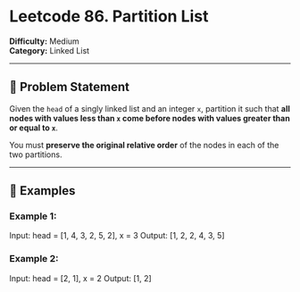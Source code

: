 # Leetcode 86. Partition List

**Difficulty:** Medium  
**Category:** Linked List

---

## 🧩 Problem Statement

Given the `head` of a singly linked list and an integer `x`, partition it such that **all nodes with values less than `x` come before nodes with values greater than or equal to `x`**.

You must **preserve the original relative order** of the nodes in each of the two partitions.

---

## 📘 Examples

### Example 1:
Input: head = [1, 4, 3, 2, 5, 2], x = 3
Output: [1, 2, 2, 4, 3, 5]


### Example 2:
Input: head = [2, 1], x = 2
Output: [1, 2]